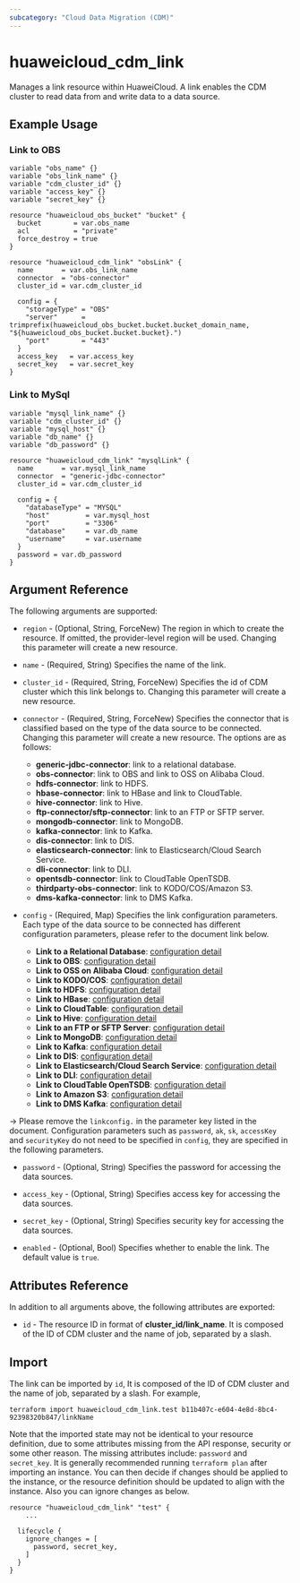 ```yaml
---
subcategory: "Cloud Data Migration (CDM)"
---
```


# huaweicloud_cdm_link

Manages a link resource within HuaweiCloud. A link enables the CDM cluster to read data from and write data to
 a data source.

## Example Usage

### Link to OBS

```hcl
variable "obs_name" {}
variable "obs_link_name" {}
variable "cdm_cluster_id" {}
variable "access_key" {}
variable "secret_key" {}

resource "huaweicloud_obs_bucket" "bucket" {
  bucket        = var.obs_name
  acl           = "private"
  force_destroy = true
}

resource "huaweicloud_cdm_link" "obsLink" {
  name       = var.obs_link_name
  connector  = "obs-connector"
  cluster_id = var.cdm_cluster_id

  config = {
    "storageType" = "OBS"
    "server"      = trimprefix(huaweicloud_obs_bucket.bucket.bucket_domain_name, "${huaweicloud_obs_bucket.bucket.bucket}.")
    "port"        = "443"
  }
  access_key   = var.access_key
  secret_key   = var.secret_key
}
```

### Link to MySql

```hcl
variable "mysql_link_name" {}
variable "cdm_cluster_id" {}
variable "mysql_host" {}
variable "db_name" {}
variable "db_password" {}

resource "huaweicloud_cdm_link" "mysqlLink" {
  name       = var.mysql_link_name
  connector  = "generic-jdbc-connector"
  cluster_id = var.cdm_cluster_id

  config = {
    "databaseType" = "MYSQL"
    "host"         = var.mysql_host
    "port"         = "3306"
    "database"     = var.db_name
    "username"     = var.username
  }
  password = var.db_password
}

```

## Argument Reference

The following arguments are supported:

* `region` - (Optional, String, ForceNew) The region in which to create the resource. If omitted, the
  provider-level region will be used. Changing this parameter will create a new resource.

* `name` - (Required, String) Specifies the name of the link.

* `cluster_id` - (Required, String, ForceNew) Specifies the id of CDM cluster which this link belongs to.
 Changing this parameter will create a new resource.

* `connector` - (Required, String, ForceNew) Specifies the connector that is classified based on the type of the data
 source to be connected. Changing this parameter will create a new resource. The options are as follows:

  - **generic-jdbc-connector**: link to a relational database.
  - **obs-connector**: link to OBS and link to OSS on Alibaba Cloud.
  - **hdfs-connector**: link to HDFS.
  - **hbase-connector**: link to HBase and link to CloudTable.
  - **hive-connector**: link to Hive.
  - **ftp-connector/sftp-connector**: link to an FTP or SFTP server.
  - **mongodb-connector**: link to MongoDB.
  - **kafka-connector**: link to Kafka.
  - **dis-connector**: link to DIS.
  - **elasticsearch-connector**: link to Elasticsearch/Cloud Search Service.
  - **dli-connector**: link to DLI.
  - **opentsdb-connector**: link to CloudTable OpenTSDB.
  - **thirdparty-obs-connector**: link to KODO/COS/Amazon S3.
  - **dms-kafka-connector**: link to DMS Kafka.

* `config` - (Required, Map) Specifies the link configuration parameters. Each type of the data source to be connected
 has different configuration parameters, please refer to the document link below.

  - **Link to a Relational Database**: [configuration detail](https://support.huaweicloud.com/intl/en-us/api-cdm/cdm_02_0030.html)
  - **Link to OBS**: [configuration detail](https://support.huaweicloud.com/intl/en-us/api-cdm/cdm_02_0031.html)
  - **Link to OSS on Alibaba Cloud**: [configuration detail](https://support.huaweicloud.com/intl/en-us/api-cdm/cdm_02_0081.html)
  - **Link to KODO/COS**: [configuration detail](https://support.huaweicloud.com/intl/en-us/api-cdm/cdm_02_0087.html)
  - **Link to HDFS**: [configuration detail](https://support.huaweicloud.com/intl/en-us/api-cdm/cdm_02_0032.html)
  - **Link to HBase**: [configuration detail](https://support.huaweicloud.com/intl/en-us/api-cdm/cdm_02_0033.html)
  - **Link to CloudTable**: [configuration detail](https://support.huaweicloud.com/intl/en-us/api-cdm/cdm_02_0085.html)
  - **Link to Hive**: [configuration detail](https://support.huaweicloud.com/intl/en-us/api-cdm/cdm_02_0034.html)
  - **Link to an FTP or SFTP Server**: [configuration detail](https://support.huaweicloud.com/intl/en-us/api-cdm/cdm_02_0036.html)
  - **Link to MongoDB**: [configuration detail](https://support.huaweicloud.com/intl/en-us/api-cdm/cdm_02_0072.html)
  - **Link to Kafka**: [configuration detail](https://support.huaweicloud.com/intl/en-us/api-cdm/cdm_02_0035.html)
  - **Link to DIS**: [configuration detail](https://support.huaweicloud.com/intl/en-us/api-cdm/cdm_02_0075.html)
  - **Link to Elasticsearch/Cloud Search Service**: [configuration detail](https://support.huaweicloud.com/intl/en-us/api-cdm/cdm_02_0076.html)
  - **Link to DLI**: [configuration detail](https://support.huaweicloud.com/intl/en-us/api-cdm/cdm_02_0070.html)
  - **Link to CloudTable OpenTSDB**: [configuration detail](https://support.huaweicloud.com/intl/en-us/api-cdm/cdm_02_0089.html)
  - **Link to Amazon S3**: [configuration detail](https://support.huaweicloud.com/intl/en-us/api-cdm/cdm_02_0094.html)
  - **Link to DMS Kafka**: [configuration detail](https://support.huaweicloud.com/intl/en-us/api-cdm/cdm_02_0095.html)

-> Please remove the `linkconfig.` in the parameter key listed in the document. Configuration parameters such as
 `password`, `ak`, `sk`, `accessKey` and `securityKey` do not need to be specified in `config`, they are specified in
  the following parameters.

* `password` - (Optional, String) Specifies the password for accessing the data sources.

* `access_key` - (Optional, String) Specifies access key for accessing the data sources.
  
* `secret_key` - (Optional, String) Specifies security key for accessing the data sources.

* `enabled` - (Optional, Bool) Specifies whether to enable the link. The default value is `true`.

## Attributes Reference

In addition to all arguments above, the following attributes are exported:

* `id` - The resource ID in format of **cluster_id/link_name**. It is composed of the ID of CDM cluster and the name
 of job, separated by a slash.

## Import

The link can be imported by `id`, It is composed of the ID of CDM cluster and the name of job, separated by a slash.
 For example,

```
terraform import huaweicloud_cdm_link.test b11b407c-e604-4e8d-8bc4-92398320b847/linkName
```

Note that the imported state may not be identical to your resource definition, due to some attributes missing from the
API response, security or some other reason. The missing attributes include: `password` and `secret_key`.
It is generally recommended running `terraform plan` after importing an instance.
You can then decide if changes should be applied to the instance, or the resource definition should be updated to
align with the instance. Also you can ignore changes as below.

```
resource "huaweicloud_cdm_link" "test" {
    ...

  lifecycle {
    ignore_changes = [
      password, secret_key,
    ]
  }
}
```
